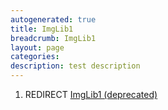 ```yaml
---
autogenerated: true
title: ImgLib1
breadcrumb: ImgLib1
layout: page
categories: 
description: test description
---
```


1.  REDIRECT [ImgLib1 (deprecated)](ImgLib1_deprecated )
